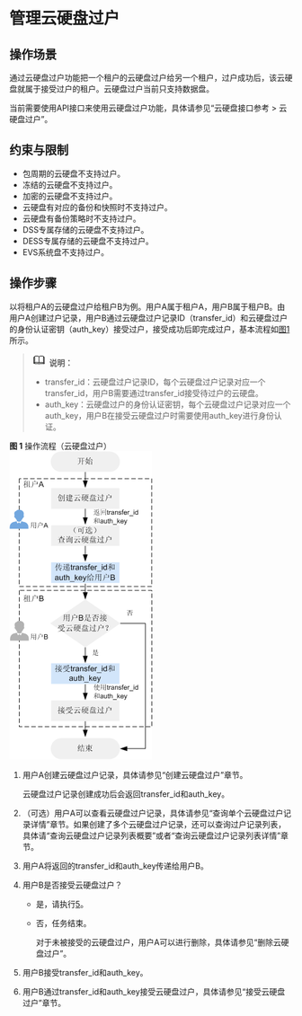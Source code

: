 # 管理云硬盘过户<a name="evs_01_0042"></a>

## 操作场景<a name="section2078706916510"></a>

通过云硬盘过户功能把一个租户的云硬盘过户给另一个租户，过户成功后，该云硬盘就属于接受过户的租户。云硬盘过户当前只支持数据盘。

当前需要使用API接口来使用云硬盘过户功能，具体请参见“云硬盘接口参考 \> 云硬盘过户”。

## 约束与限制<a name="section3505785917301"></a>

-   包周期的云硬盘不支持过户。
-   冻结的云硬盘不支持过户。
-   加密的云硬盘不支持过户。
-   云硬盘有对应的备份和快照时不支持过户。
-   云硬盘有备份策略时不支持过户。
-   DSS专属存储的云硬盘不支持过户。
-   DESS专属存储的云硬盘不支持过户。
-   EVS系统盘不支持过户。

## 操作步骤<a name="section4128178173158"></a>

以将租户A的云硬盘过户给租户B为例。用户A属于租户A，用户B属于租户B。由用户A创建过户记录，用户B通过云硬盘过户记录ID（transfer\_id）和云硬盘过户的身份认证密钥（auth\_key）接受过户，接受成功后即完成过户，基本流程如[图1](#fig327011712137)所示。

>![](public_sys-resources/icon-note.gif) **说明：**   
>-   transfer\_id：云硬盘过户记录ID，每个云硬盘过户记录对应一个transfer\_id，用户B需要通过transfer\_id接受待过户的云硬盘。  
>-   auth\_key：云硬盘过户的身份认证密钥，每个云硬盘过户记录对应一个auth\_key，用户B在接受云硬盘过户时需要使用auth\_key进行身份认证。  

**图 1**  操作流程（云硬盘过户）<a name="fig327011712137"></a>  
![](figures/操作流程（云硬盘过户）.png "操作流程（云硬盘过户）")

1.  用户A创建云硬盘过户记录，具体请参见“创建云硬盘过户”章节。

    云硬盘过户记录创建成功后会返回transfer\_id和auth\_key。

2.  （可选）用户A可以查看云硬盘过户记录，具体请参见“查询单个云硬盘过户记录详情”章节。如果创建了多个云硬盘过户记录，还可以查询过户记录列表，具体请“查询云硬盘过户记录列表概要”或者“查询云硬盘过户记录列表详情”章节。
3.  用户A将返回的transfer\_id和auth\_key传递给用户B。
4.  用户B是否接受云硬盘过户？
    -   是，请执行[5](#li61046537173317)。
    -   否，任务结束。

        对于未被接受的云硬盘过户，用户A可以进行删除，具体请参见“删除云硬盘过户”。

5.  <a name="li61046537173317"></a>用户B接受transfer\_id和auth\_key。
6.  用户B通过transfer\_id和auth\_key接受云硬盘过户，具体请参见“接受云硬盘过户”章节。


